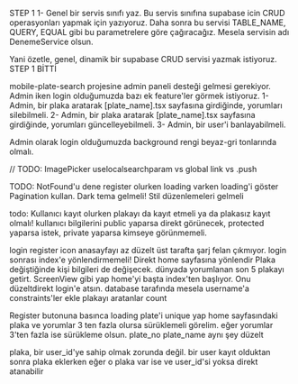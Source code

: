 STEP 1
1- Genel bir servis sınıfı yaz. Bu servis sınıfına supabase icin CRUD operasyonları yapmak için yazıyoruz. Daha sonra bu servisi 
TABLE_NAME, QUERY, EQUAL gibi 
bu parametrelere göre çağıracağız. Mesela servisin adı DenemeService olsun. 

Yani özetle, genel, dinamik bir supabase CRUD servisi yazmak istiyoruz.
STEP 1 BİTTİ



mobile-plate-search projesine admin paneli desteği gelmesi gerekiyor. 
Admin iken login olduğumuzda bazı ek feature'ler görmek istiyoruz.
1- Admin, bir plaka aratarak [plate_name].tsx sayfasına girdiğinde, yorumları silebilmeli.
2- Admin, bir plaka aratarak [plate_name].tsx sayfasına girdiğinde, yorumları güncelleyebilmeli.
3- Admin, bir user'i banlayabilmeli.

Admin olarak login olduğumuzda background rengi beyaz-gri tonlarında olmalı.


// TODO: ImagePicker
uselocalsearchparam vs global
link vs .push

TODO: NotFound'u dene
register olurken loading varken loading'i göster
Pagination kullan.
Dark tema gelmeli!
Stil düzenlemeleri gelmeli

todo: Kullanıcı kayıt olurken plakayı da kayıt etmeli ya da plakasız kayıt olmalı!
kullanıcı bilgilerini public yaparsa direkt görünecek, protected yaparsa istek, private yaparsa kimseye görünmemeli.

login register icon
anasayfayı az düzelt
üst tarafta şarj felan çıkmıyor.
login sonrası index'e yönlendirmemeli! Direkt home sayfasına yönlendir
Plaka değiştiğinde kişi bilgileri de değişecek. 
dünyada yorumlanan son 5 plakayı getirt.
ScreenView gibi yap home'yi
başta index'ten başlıyor. Onu düzeltdirekt login'e atsın.
database tarafında mesela username'a constraints'ler ekle
plakayı aratanlar count

Register butonuna basınca loading
plate'i unique yap
home sayfasındaki plaka ve yorumlar 3 ten fazla olursa sürüklemeli görelim.  eğer yorumlar 3'ten fazla ise sürükleme olsun.
plate_no plate_name aynı şey düzelt


plaka, bir user_id'ye sahip olmak zorunda değil.
bir user kayıt olduktan sonra plaka eklerken eğer o plaka var ise ve user_id'si yoksa direkt atanabilir